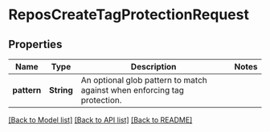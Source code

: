 # ReposCreateTagProtectionRequest

## Properties

Name | Type | Description | Notes
------------ | ------------- | ------------- | -------------
**pattern** | **String** | An optional glob pattern to match against when enforcing tag protection. | 

[[Back to Model list]](../README.md#documentation-for-models) [[Back to API list]](../README.md#documentation-for-api-endpoints) [[Back to README]](../README.md)


